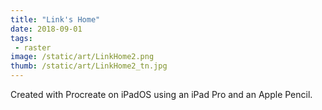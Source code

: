 ```yaml
---
title: "Link's Home"
date: 2018-09-01
tags:
 - raster
image: /static/art/LinkHome2.png
thumb: /static/art/LinkHome2_tn.jpg
---
```


Created with Procreate on iPadOS using an iPad Pro and an Apple Pencil.
